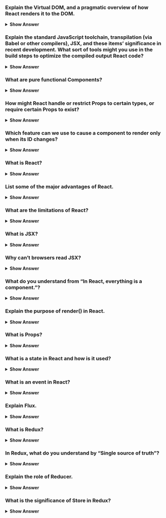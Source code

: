 ### Explain the Virtual DOM, and a pragmatic overview of how React renders it to the DOM.
<details><summary><b>Show Answer</b></summary>
The Virtual DOM is an abstract representation of the actual DOM (Document Object Model) in memory. It was introduced to improve the performance of UI updates in web applications. The idea is to have a lightweight copy of the actual DOM, which can be modified without interacting with the browser's layout and paint engines, and then to apply the minimum necessary changes to the actual DOM.

When React renders a component, it creates a Virtual DOM representation of that component. This Virtual DOM is a tree-like structure of JavaScript objects and has the same structure as the actual DOM. However, it is much faster to manipulate since it is just a plain JavaScript object.

Once the Virtual DOM is created, React compares it to the previous version of the Virtual DOM to determine what changes need to be made. It then calculates the minimum number of changes required to update the actual DOM and applies those changes.

React uses a process called "reconciliation" to compare the current and previous versions of the Virtual DOM. It determines which parts of the Virtual DOM have changed and need to be updated in the actual DOM. This process is efficient because it only updates the parts of the actual DOM that have changed, rather than re-rendering the entire page.

Finally, React updates the actual DOM based on the changes it has calculated, resulting in the updated UI.

Overall, React's use of the Virtual DOM is a powerful technique that can significantly improve the performance of web applications. By creating a lightweight representation of the DOM and intelligently updating only the parts that need to be changed, React allows for fast and efficient updates to the user interface, leading to a smoother and more responsive user experience.
</details>

### Explain the standard JavaScript toolchain, transpilation (via Babel or other compilers), JSX, and these items’ significance in recent development. What sort of tools might you use in the build steps to optimize the  compiled output React code?
<details><summary><b>Show Answer</b></summary>
The standard JavaScript toolchain includes a set of tools and technologies that enable developers to write modern, maintainable, and efficient JavaScript code. The toolchain typically includes a code editor, a package manager, a module bundler, a task runner, and a testing framework.

Transpilation is the process of converting code written in one version of JavaScript into another version that is compatible with the target environment. For example, if a developer writes code using features of the latest ECMAScript version, but the target environment only supports an older version, the code needs to be transpiled to the older version to be executed correctly.

Babel is a popular transpiler used in the JavaScript toolchain. It can convert code written in the latest version of JavaScript (ES6+) to an older version (ES5), which is compatible with most modern browsers. Babel also supports JSX, a syntax extension for JavaScript that allows developers to write HTML-like code in their JavaScript components.

JSX is a syntax extension for JavaScript used in the development of React applications. It allows developers to write HTML-like code in their JavaScript components, making it easier to create complex UIs. When compiled, JSX code is transformed into plain JavaScript code that is compatible with the browser.

In recent years, the JavaScript toolchain and transpilation have become essential in modern web development. They allow developers to write code using the latest JavaScript features, without worrying about compatibility issues with older browsers. Additionally, the use of JSX in React has made it easier for developers to create complex UIs and maintain them over time.

In the build steps to optimize compiled React code, developers may use tools such as:

- Minification: Removes unnecessary code, whitespace, and comments to reduce file size.
- Compression: Compresses files to reduce their size even further.
- Tree shaking: Removes unused code from the final bundle.
- Code splitting: Divides the code into smaller chunks to improve load times.
- Cache busting: Generates unique file names to ensure that the latest version of the code is always loaded.
- Static analysis: Identifies potential issues with the code before it is compiled, improving its quality and performance.

By using these tools, developers can optimize the performance of their React applications and ensure that they are fast, efficient, and scalable.
</details>

### What are pure functional Components?
<details><summary><b>Show Answer</b></summary>
Pure functional components, also known as stateless components, are a type of component in React that are defined as pure functions. They receive input data as props and return a single output element.

Pure functional components do not have internal state or lifecycle methods, and they rely entirely on the props that are passed to them. They are therefore considered to be "pure" because they do not have side effects or modify any external state.

One of the key benefits of pure functional components is that they are simpler and easier to reason about than class components, which have state and lifecycle methods. Because they do not have internal state, they are less prone to bugs and easier to test.

Another benefit of pure functional components is that they are more performant than class components, especially when used in conjunction with other React features such as memoization and the Context API. Because they do not have internal state, React can optimize the rendering process by avoiding unnecessary re-renders.

Pure functional components are widely used in modern React applications, especially for simple components that do not require state or lifecycle methods. They are also commonly used in conjunction with higher-order components (HOCs) and render props to create more complex component compositions.
</details>

### How might React handle or restrict Props to certain types, or require certain Props to exist?
<details><summary><b>Show Answer</b></summary>
React provides a mechanism for handling and restricting props to certain types and requiring certain props to exist through prop validation. Prop validation is a feature in React that allows developers to define the types of props that a component expects to receive, as well as whether certain props are required or optional.

To use prop validation in a React component, developers can define a static propTypes object on the component class. This object contains key-value pairs, where the keys are the names of the props and the values are objects that define the type and other validation requirements for the prop.

For example, the following code defines a Button component that expects a text prop of type string and a onClick prop of type function. The text prop is marked as required, while the onClick prop is marked as optional:

```
import PropTypes from 'prop-types';

class Button extends React.Component {
  static propTypes = {
    text: PropTypes.string.isRequired,
    onClick: PropTypes.func,
  };

  render() {
    const { text, onClick } = this.props;
    return <button onClick={onClick}>{text}</button>;
  }
}
```
In this example, if the text prop is not provided or is not of type string, React will log a warning in the console. If the onClick prop is not provided or is not of type function, React will not log a warning because it is marked as optional.

Prop validation is a powerful feature that can help catch bugs and improve the robustness of React components. However, it is important to note that prop validation is only intended as a development aid and should not be relied on for production code.
</details>

### Which feature can we use to cause a component to render only when its ID changes?
<details><summary><b>Show Answer</b></summary>
In React, we can use the key prop to cause a component to render only when its ID changes. The key prop is a special prop in React that helps the framework identify which components have changed and need to be re-rendered.

By default, when a component re-renders, React will update the existing instance of the component in the DOM. However, if the key prop of the component changes, React will treat it as a new component and create a new instance in the DOM. This can be useful for optimizing performance, especially when rendering large lists of components.

For example, let's say we have a list of items, each with a unique ID, and we want to render a separate component for each item. We can assign the ID of each item as the key prop of its corresponding component, like this:

```
function ItemList({ items }) {
  return (
    <ul>
      {items.map(item => (
        <Item key={item.id} item={item} />
      ))}
    </ul>
  );
}

function Item({ item }) {
  return <li>{item.name}</li>;
}
```

In this example, the ItemList component receives an array of items, each with a unique id. The ItemList component maps over the items array and renders a separate Item component for each item, passing the item as a prop. The key prop of each Item component is set to the ID of the corresponding item.

If the ID of an item changes, React will treat it as a new component and create a new instance in the DOM. This can help avoid unnecessary re-renders of other components in the list, improving performance.
</details>

### What is React?
<details><summary><b>Show Answer</b></summary>
React is a popular JavaScript library for building user interfaces. It was developed by Facebook and was released as an open-source project in 2013. React allows developers to build reusable UI components and provides a declarative way to manage the state of these components.

React uses a virtual DOM (Document Object Model) to efficiently update the user interface. When the state of a component changes, React compares the current version of the virtual DOM with the previous version, and updates only the parts of the real DOM that have changed. This approach reduces the number of DOM manipulations needed, improving performance and making the user interface more responsive.

React is often used in conjunction with other libraries and frameworks, such as Redux for managing application state and React Router for handling client-side routing. React also has a large and active community, with many third-party packages and tools available for extending and enhancing its functionality.
</details>

### List some of the major advantages of React.
<details><summary><b>Show Answer</b></summary>
Some major advantages of using React include:

- Component-Based Architecture: React uses a component-based architecture that allows developers to build complex UIs from small, reusable pieces of code. This approach makes it easy to create and maintain large-scale applications.

- Virtual DOM: React uses a virtual DOM to update the UI efficiently. This approach minimizes the number of changes to the actual DOM, which can be slow and resource-intensive. With React, changes to the UI are made to the virtual DOM, and then React determines the most efficient way to update the actual DOM.

- Declarative Programming: React uses a declarative programming approach that makes it easier to reason about the application logic. Instead of manipulating the DOM directly, developers can simply define what they want the UI to look like in response to state changes.

- Large and Active Community: React has a large and active community of developers, which means that there are many resources available for learning and problem-solving. There are also many third-party packages and tools available for extending and enhancing the functionality of React.

- High Performance: React is designed to be fast and efficient. The use of the virtual DOM and the ability to render on the server-side help to improve performance and reduce page load times.

- SEO-Friendly: With the ability to render on the server-side, React applications can be made more SEO-friendly. By providing pre-rendered HTML to search engines, React can improve the discoverability of web pages.
</details>

### What are the limitations of React?
<details><summary><b>Show Answer</b></summary>
While React is a powerful and popular tool for building web applications, it does have some limitations. Some of the limitations of React include:

- Steep Learning Curve: React has a relatively steep learning curve, especially for developers who are new to web development or who are not familiar with JavaScript. Developers must learn how to use JSX, component lifecycle methods, and other concepts specific to React.

- Lack of Opinionated Structure: React is a library, not a framework, which means that it does not provide a set of rules or a structure for organizing code. Developers must make decisions about how to structure their code, which can lead to inconsistencies across projects.

- Boilerplate Code: React requires a lot of boilerplate code, especially for setting up a new project. Developers must manually configure tools like Babel and Webpack to transpile and bundle their code.

- Limited Functionality: React is primarily focused on the view layer of an application, which means that it has limited functionality for handling other aspects of an application, such as routing or state management. Developers may need to use additional libraries or frameworks to handle these tasks.

- Poor Accessibility Support: React does not have built-in support for accessibility features, such as screen readers or keyboard navigation. Developers must manually add accessibility features to their components.

- Large Bundle Size: Depending on the complexity of the application and the number of third-party libraries used, a React application can have a large bundle size, which can impact page load times and performance.
</details>

### What is JSX?
<details><summary><b>Show Answer</b></summary>
JSX stands for JavaScript XML. It is a syntax extension for JavaScript that allows developers to write HTML-like code in their JavaScript files. JSX is used in React to create and manipulate the component's structure and content.

With JSX, developers can write HTML-like syntax within their JavaScript code. This syntax is then compiled by a tool like Babel into plain JavaScript that can be executed by the browser. JSX allows developers to write more expressive and concise code, making it easier to reason about and maintain.

Here is an example of JSX code:

```
const element = <h1>Hello, world!</h1>;
```

This code creates a new h1 element with the text "Hello, world!" and assigns it to the element variable. Behind the scenes, this code is transformed into plain JavaScript using the React.createElement() function, like so:

```
const element = React.createElement('h1', null, 'Hello, world!');
```
JSX also allows developers to pass in dynamic data to their components using curly braces {}. For example:

```
const name = 'John';
const element = <h1>Hello, {name}!</h1>;
```

This code creates a new h1 element with the text "Hello, John!" by using the name variable inside the curly braces.
</details>

### Why can’t browsers read JSX?
<details><summary><b>Show Answer</b></summary>
Browsers cannot read JSX because it is not valid JavaScript syntax. JSX is a syntax extension for JavaScript that allows developers to write HTML-like code in their JavaScript files.

JSX is not a standard language feature and is not recognized by web browsers. Therefore, JSX code needs to be transformed into plain JavaScript using a tool like Babel before it can be executed by the browser.

Babel converts JSX code into plain JavaScript that can be executed by the browser. The resulting JavaScript code uses the React.createElement() function to create elements and components, rather than the JSX syntax. This process is known as transpiling, and it is a common practice in modern web development.
</details>

### What do you understand from “In React, everything is a component.”?
<details><summary><b>Show Answer</b></summary>
The phrase "In React, everything is a component" means that in a React application, every piece of the user interface is represented by a component. A component is a modular, reusable piece of code that represents a part of the UI, and it can be composed with other components to create complex UIs.

Components can be thought of as building blocks for a React application. They can be simple, such as a button or an input field, or complex, such as a form or a table. Components can also contain other components, allowing developers to build complex UIs from smaller, reusable pieces.

By making everything a component, React encourages a modular, declarative programming style that makes it easier to reason about the code and maintain large applications. Components can be easily tested and reused, which can save developers a lot of time and effort in the long run.

Overall, the "In React, everything is a component" philosophy is a key aspect of React's design and has helped to make it a popular choice for building complex user interfaces on the web.
</details>

### Explain the purpose of render() in React.
<details><summary><b>Show Answer</b></summary>
The render() method is a fundamental method in React components that determines what gets displayed on the screen. In React, components are responsible for rendering the user interface, and the render() method is the function that actually generates the HTML output.

When a component is rendered, the render() method is called to generate a virtual representation of the component's UI based on its current state and props. This virtual representation is known as the Virtual DOM, and it is a lightweight, in-memory representation of the actual DOM that React uses to efficiently update the real DOM.

The render() method must return a single root element that represents the component's output. This element can be a plain HTML element, a React component, or a fragment. The render() method should not modify the component's state or props directly. Instead, it should be a pure function that generates the same output for the same input.

When the component's state or props change, React will call the render() method again to generate a new virtual representation of the component's UI, and will compare it to the previous version to determine what needs to be updated in the real DOM.

Overall, the render() method is a key part of React's architecture and plays a critical role in efficiently rendering complex UIs on the web.
</details>

### What is Props?
<details><summary><b>Show Answer</b></summary>
In React, props is short for "properties", and it is a way to pass data from a parent component to a child component. props are essentially read-only data that can be accessed by a component and used to customize its behavior or appearance.

Props are defined as an object passed as an argument to a component, and they are accessible within the component as this.props (for class components) or simply props (for functional components).

For example, let's say we have a Person component that renders a person's name and age, and we want to render two instances of this component with different data:

```
function Person(props) {
  return (
    <div>
      <h1>{props.name}</h1>
      <p>Age: {props.age}</p>
    </div>
  );
}

ReactDOM.render(
  <div>
    <Person name="John Doe" age="30" />
    <Person name="Jane Smith" age="25" />
  </div>,
  document.getElementById('root')
);
```

In this example, we pass two sets of props to the Person component, each with a name and age property. Within the Person component, we can access these props and use them to render the person's name and age.

Props are useful for creating reusable components that can be customized for different use cases. They allow for a flexible and modular approach to building UIs in React.
</details>

### What is a state in React and how is it used?
<details><summary><b>Show Answer</b></summary>
In React, state is a JavaScript object that represents the current state of a component. It is used to manage the internal data and dynamic UI rendering of a component, allowing the component to respond to user interactions, server responses, or other events.

Unlike props, state is private to a component and can be changed over time using the setState() method. When state is updated, React re-renders the component and any child components that depend on that state, updating the UI to reflect the new state.

To define and use state in a component, you need to initialize it in the constructor:

```
class MyComponent extends React.Component {
  constructor(props) {
    super(props);
    this.state = {
      count: 0
    };
  }
  render() {
    return (
      <div>
        <p>Count: {this.state.count}</p>
        <button onClick={() => this.setState({count: this.state.count + 1})}>
          Click me
        </button>
      </div>
    );
  }
}
```

In this example, state is initialized with a count property set to zero. The render() method uses the current value of state.count to display the count in a p element, and a button element with an onClick handler that updates the state when clicked, incrementing the count value by one.

Note that you should never modify the state object directly, instead use setState() method to update it in a safe way. React will then trigger a re-render of the component, and any child components that depend on that state.

Using state in combination with props allows for creating dynamic and interactive UIs in React.
</details>

### What is an event in React?
<details><summary><b>Show Answer</b></summary>
In React, an event is a trigger that occurs when a user interacts with an element in the UI, such as clicking a button, hovering over an element, or typing into an input field. Events are used to handle user input and initiate an action in response to the user's action. In React, events are handled using event handlers, which are functions that are executed when an event is triggered. Event handlers are passed as props to components and can be defined either as class methods or as arrow functions within the component code.
</details>

### Explain Flux.
<details><summary><b>Show Answer</b></summary>
Flux is an application architecture used in React applications to manage data flow and state management. It was developed by Facebook and is often used alongside React, but it can be used with other view libraries as well.

At its core, Flux is a unidirectional data flow pattern that ensures predictable state changes and improves application maintainability. In the Flux pattern, data flows in one direction, from the view layer to the data layer, and is updated only through a set of predefined actions. This helps avoid situations where data can be updated from multiple sources, leading to unpredictable changes in application state.

The key components of a Flux application are:

- Actions: These are payloads of data that are dispatched by the view layer to the dispatcher. Actions describe a user's interaction with the application and contain the data needed to update the application state.

- Dispatcher: This is the central hub of the Flux pattern, responsible for receiving actions and dispatching them to registered callbacks. The dispatcher maintains a list of callbacks, and when an action is dispatched, it invokes all the registered callbacks with the action.

- Stores: These are responsible for holding the application state and implementing the business logic for handling actions. When a store receives an action from the dispatcher, it updates its state and notifies any registered views of the state change.

- Views: These are the components that render the UI based on the application state. When a store updates its state, it notifies the views of the change, which in turn re-renders the affected components.

By enforcing a unidirectional data flow and separating concerns between the view and data layers, Flux provides a clean and maintainable architecture for building scalable React applications.
</details>

### What is Redux?
<details><summary><b>Show Answer</b></summary>
Redux is a predictable state container for JavaScript applications, especially those with a lot of data changing over time. It provides a way to manage and update the state of an application in a predictable way, making it easier to develop and maintain complex user interfaces. Redux works by creating a central store that holds the entire state of the application, which can only be modified by dispatching actions. Actions are plain JavaScript objects that describe what happened in the application, such as a user clicking a button or data being received from a server. Reducers are pure functions that take the current state and an action, and return a new state. The store then uses the reducers to update the state and notify any subscribers that the state has changed. With Redux, it is possible to implement features like time-travel debugging and undo/redo functionality, making it a powerful tool for building complex applications.
</details>

### In Redux, what do you understand by “Single source of truth”?
<details><summary><b>Show Answer</b></summary>
"Single source of truth" is a principle in Redux that refers to the idea that the state of an entire application should be stored in a single plain JavaScript object, called the store. The store serves as the single source of truth for the entire application, and it should contain all of the data that the components in the application need to render correctly. This makes it easy to manage and maintain the state of an application, as all updates to the state go through a single place. In addition, the store makes it easy to debug the application, as it provides a single point to inspect the state of the application and trace any changes that are made to it. By following the principle of single source of truth, Redux helps to ensure that an application's state is consistent and predictable, making it easier to reason about and maintain.
</details>

### Explain the role of Reducer.
<details><summary><b>Show Answer</b></summary>
In Redux, a reducer is a pure function that takes the current state and an action as its arguments, and returns a new state based on the action. The reducer is responsible for handling updates to the state of the application, and it is the only part of the Redux architecture that is allowed to modify the state.

When an action is dispatched, it is passed to the reducer, which examines the action's type property and decides how to update the state based on the type of action. The reducer then returns a new state object that reflects the changes made by the action. It is important to note that the reducer must be a pure function, meaning that it must not modify the original state object or any other data outside of its own scope.

Reducers are typically combined together to create a root reducer, which represents the overall state of the application. The root reducer is then passed to the Redux store, where it is used to update the state in response to actions dispatched by the application.

Overall, the reducer is a critical part of the Redux architecture, as it provides a way to manage and update the state of an application in a predictable and consistent manner. By following the rules of pure functions and single source of truth, Redux's reducer helps to ensure that an application's state is reliable, consistent and easy to maintain.
</details>

### What is the significance of Store in Redux?
<details><summary><b>Show Answer</b></summary>
In Redux, the Store is a central container that holds the state of an application. It is the single source of truth that holds the entire state tree of an application. The store is responsible for dispatching actions to the reducer and notifying any subscribers of state changes.

The store in Redux has three primary responsibilities:

Holding the current application state object
1. Allowing access to the state via the getState() method
2. Allowing state to be updated via the dispatch(action) method
3. The store is created using the createStore() function provided by Redux. It takes in a reducer function as an argument, which specifies how the state should be updated in response to an action.

The store can also be enhanced with middleware to add additional functionality such as logging, crash reporting, or asynchronous actions.

Overall, the store plays a critical role in Redux by providing a centralized location to store and manage the application state.
</details>
